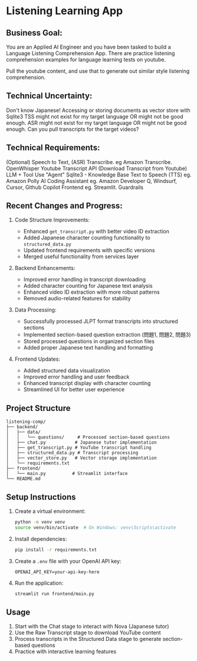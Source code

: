 # Listening Learning App

## Business Goal: 
You are an Applied AI Engineer and you have been tasked to build a Language Listening Comprehension App. There are practice listening comprehension examples for language learning tests on youtube.

Pull the youtube content, and use that to generate out similar style listening comprehension.

## Technical Uncertainty:

Don't know Japanese!
Accessing or storing documents as vector store with Sqlite3
TSS might not exist for my target language OR might not be good enough.
ASR might not exist for my target language OR might not be good enough.
Can you pull transcripts for the target videos?

## Technical Requirements:

(Optional) Speech to Text, (ASR) Transcribe. eg Amazon Transcribe. OpenWhisper
Youtube Transcript API (Download Transcript from Youtube)
LLM + Tool Use "Agent"
Sqlite3 - Knowledge Base 
Text to Speech (TTS) eg. Amazon Polly
AI Coding Assistant eg. Amazon Developer Q, Windsurf, Cursor, Github Copilot
Frontend eg. Streamlit.
Guardrails

## Recent Changes and Progress:

1. Code Structure Improvements:
   - Enhanced `get_transcript.py` with better video ID extraction
   - Added Japanese character counting functionality to `structured_data.py`
   - Updated frontend requirements with specific versions
   - Merged useful functionality from services layer

2. Backend Enhancements:
   - Improved error handling in transcript downloading
   - Added character counting for Japanese text analysis
   - Enhanced video ID extraction with more robust patterns
   - Removed audio-related features for stability

3. Data Processing:
   - Successfully processed JLPT format transcripts into structured sections
   - Implemented section-based question extraction (問題1, 問題2, 問題3)
   - Stored processed questions in organized section files
   - Added proper Japanese text handling and formatting

4. Frontend Updates:
   - Added structured data visualization
   - Improved error handling and user feedback
   - Enhanced transcript display with character counting
   - Streamlined UI for better user experience

## Project Structure
```
listening-comp/
├── backend/
│   ├── data/
│   │   └── questions/     # Processed section-based questions
│   ├── chat.py           # Japanese tutor implementation
│   ├── get_transcript.py # YouTube transcript handling
│   ├── structured_data.py # Transcript processing
│   ├── vector_store.py   # Vector storage implementation
│   └── requirements.txt
├── frontend/
│   └── main.py          # Streamlit interface
└── README.md
```

## Setup Instructions
1. Create a virtual environment:
   ```bash
   python -m venv venv
   source venv/bin/activate  # On Windows: venv\Scripts\activate
   ```
2. Install dependencies:
   ```bash
   pip install -r requirements.txt
   ```
3. Create a `.env` file with your OpenAI API key:
   ```
   OPENAI_API_KEY=your-api-key-here
   ```
4. Run the application:
   ```bash
   streamlit run frontend/main.py
   ```

## Usage
1. Start with the Chat stage to interact with Nova (Japanese tutor)
2. Use the Raw Transcript stage to download YouTube content
3. Process transcripts in the Structured Data stage to generate section-based questions
4. Practice with interactive learning features
